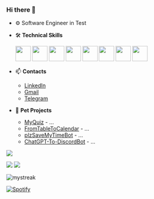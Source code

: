 ### Hi there 👋

- ⚙️ Software Engineer in Test
- 🛠️ **Technical Skills**

  <img src="https://cdn.jsdelivr.net/gh/devicons/devicon/icons/java/java-original.svg" width="40" height="40" />
  <img src="https://cdn.jsdelivr.net/gh/devicons/devicon/icons/selenium/selenium-original.svg" width="40" height="40" />
  <img src="https://cdn.jsdelivr.net/gh/devicons/devicon/icons/cucumber/cucumber-plain.svg" width="40" height="40" />
  <img src="https://cdn.jsdelivr.net/gh/devicons/devicon/icons/git/git-original.svg" width="40" height="40" />
  <img src="https://cdn.jsdelivr.net/gh/devicons/devicon/icons/spring/spring-original-wordmark.svg" width="40" height="40" />
  <img src="https://cdn.jsdelivr.net/gh/devicons/devicon/icons/docker/docker-plain-wordmark.svg" width="40" height="40" />
  <img src="https://cdn.jsdelivr.net/gh/devicons/devicon/icons/postgresql/postgresql-plain-wordmark.svg" width="40" height="40" />
  <img src="https://cdn.jsdelivr.net/gh/devicons/devicon/icons/jenkins/jenkins-original.svg" width="40" height="40" />
  
- 📫  **Contacts**
  - [LinkedIn](https://www.linkedin.com/in/andrey--gavrilenko/)
  - [Gmail](gavrjob@gmail.com)
  - [Telegram](https://t.me/gaavr)
- 🐣 **Pet Projects**
  - [MyQuiz](https://github.com/Gaavr/MyQuiz) - ... 
  - [FromTableToCalendar](https://github.com/Gaavr/FromTableToCalendar) - ...
  - [plzSaveMyTimeBot](https://github.com/Gaavr/plzSaveMyTimeBot) - ...
  - [ChatGPT-To-DiscordBot](https://github.com/Gaavr/ChatGPT-To-DiscordBot) - ...
 
![](http://github-profile-summary-cards.vercel.app/api/cards/profile-details?username=gaavr&theme=dark)

![](http://github-profile-summary-cards.vercel.app/api/cards/repos-per-language?username=gaavr&theme=dark)
![](http://github-profile-summary-cards.vercel.app/api/cards/stats?username=gaavr&theme=dark)

<img src="https://github-readme-streak-stats.herokuapp.com/?user=gaavr&theme=dark" alt="mystreak"/>

[![Spotify](https://novatorem.bgstatic.vercel.app/api/spotify)](https://open.spotify.com/track/28GUjBGqZVcAV4PHSYzkj2)

<!-- [![KnlnKS's LeetCode stats](https://leetcode-stats-six.vercel.app/api?username=gaavr)](https://github.com/madushadhanushka/github-readme) -->
